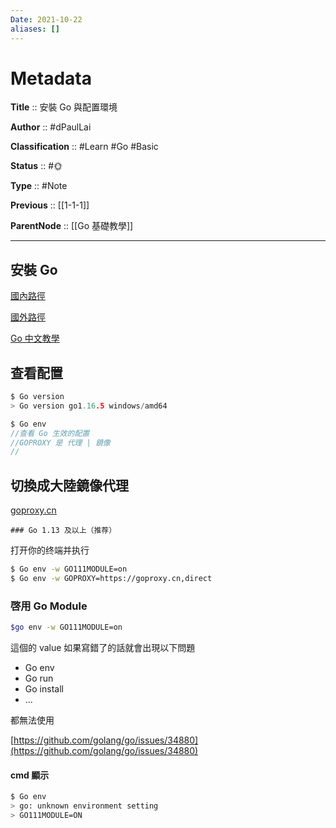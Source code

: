 ```yaml
---
Date: 2021-10-22
aliases: []
---
```


# Metadata

**Title** 	  :: 安裝 Go 與配置環境

**Author** :: #dPaulLai 

**Classification** :: #Learn #Go #Basic 

**Status**  :: #🌞 

**Type** 	:: #Note 

**Previous** :: [[1-1-1]]

**ParentNode** :: [[Go 基礎教學]]

---

## 安裝 Go

[國內路徑](https://studygolang.com/dl)

[國外路徑](https://golang.org/)

[Go 中文教學](https://tour.go-zh.org/welcome/1)

## 查看配置

```Go
$ Go version
> Go version go1.16.5 windows/amd64
```

```Go
$ Go env
//查看 Go 生效的配置
//GOPROXY 是 代理 | 鏡像
//
```

## 切換成大陸鏡像代理

[goproxy.cn](https://github.com/goproxy/goproxy.cn/blob/master/README.zh-CN.md)

    ### Go 1.13 及以上（推荐）

打开你的终端并执行

```bash
$ Go env -w GO111MODULE=on
$ Go env -w GOPROXY=https://goproxy.cn,direct
```

### 啓用 Go Module

```bash
$go env -w GO111MODULE=on
```

這個的 value 如果寫錯了的話就會出現以下問題

- Go env
- Go run
- Go install
- ...

都無法使用

[https://github.com/golang/go/issues/34880](https://github.com/golang/go/issues/34880)

#### cmd 顯示

```bash
$ Go env
> go: unknown environment setting
> GO111MODULE=ON
```
